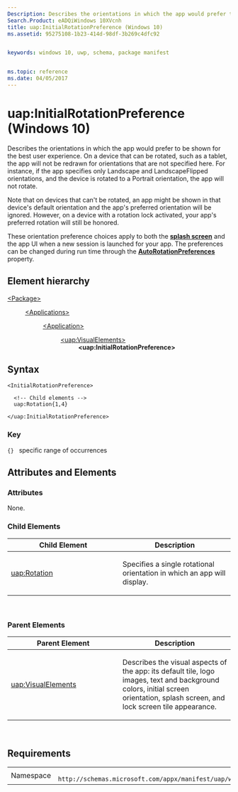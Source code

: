 ```yaml
---
Description: Describes the orientations in which the app would prefer to be shown for the best user experience.
Search.Product: eADQiWindows 10XVcnh
title: uap:InitialRotationPreference (Windows 10)
ms.assetid: 95275108-1b23-414d-98df-3b269c4dfc92


keywords: windows 10, uwp, schema, package manifest


ms.topic: reference
ms.date: 04/05/2017
---
```


# uap:InitialRotationPreference (Windows 10)


Describes the orientations in which the app would prefer to be shown for the best user experience. On a device that can be rotated, such as a tablet, the app will not be redrawn for orientations that are not specified here. For instance, if the app specifies only Landscape and LandscapeFlipped orientations, and the device is rotated to a Portrait orientation, the app will not rotate.

Note that on devices that can't be rotated, an app might be shown in that device's default orientation and the app's preferred orientation will be ignored. However, on a device with a rotation lock activated, your app's preferred rotation will still be honored.

These orientation preference choices apply to both the [**splash screen**](../appxmanifestschema2013/element-splashscreen.md) and the app UI when a new session is launched for your app. The preferences can be changed during run time through the [**AutoRotationPreferences**](https://msdn.microsoft.com/library/windows/apps/dn264259) property.

## Element hierarchy

<dl>
<dt><a href="element-package.md">&lt;Package&gt;</a></dt>
<dd>
<dl>
<dt><a href="element-applications.md">&lt;Applications&gt;</a></dt>
<dd>
<dl>
<dt><a href="element-application.md">&lt;Application&gt;</a></dt>
<dd>
<dl>
<dt><a href="element-uap-visualelements.md">&lt;uap:VisualElements&gt;</a></dt>
<dd><b>&lt;uap:InitialRotationPreference&gt;</b></dd>
</dl>
</dd>
</dl>
</dd>
</dl>
</dd>
</dl>

## Syntax

``` syntax
<InitialRotationPreference>

  <!-- Child elements -->
  uap:Rotation{1,4}

</uap:InitialRotationPreference>
```

### Key

`{}`   specific range of occurrences
## Attributes and Elements


### Attributes

None.

### Child Elements

<table>
<colgroup>
<col width="50%" />
<col width="50%" />
</colgroup>
<thead>
<tr class="header">
<th>Child Element</th>
<th>Description</th>
</tr>
</thead>
<tbody>
<tr class="odd">
<td><a href="element-uap-rotation.md">uap:Rotation</a> </td>
<td><p>Specifies a single rotational orientation in which an app will display.</p></td>
</tr>
</tbody>
</table>

 

### Parent Elements

<table>
<colgroup>
<col width="50%" />
<col width="50%" />
</colgroup>
<thead>
<tr class="header">
<th>Parent Element</th>
<th>Description</th>
</tr>
</thead>
<tbody>
<tr class="odd">
<td><a href="element-uap-visualelements.md">uap:VisualElements</a> </td>
<td><p>Describes the visual aspects of the app: its default tile, logo images, text and background colors, initial screen orientation, splash screen, and lock screen tile appearance.</p></td>
</tr>
</tbody>
</table>

 

## Requirements

|   |   |
|--|--|
| Namespace | `	http://schemas.microsoft.com/appx/manifest/uap/windows10` |


 

 